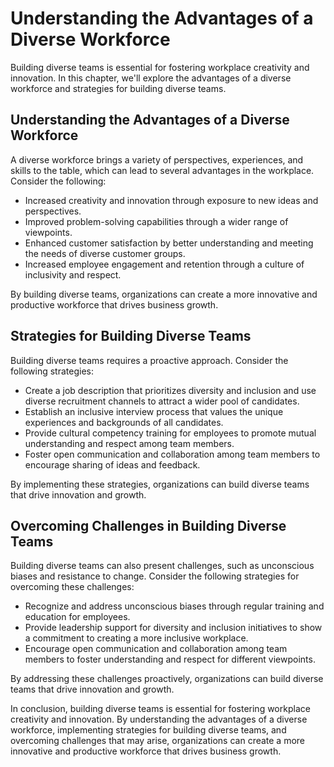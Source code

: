Understanding the Advantages of a Diverse Workforce
======================================================================================

Building diverse teams is essential for fostering workplace creativity and innovation. In this chapter, we'll explore the advantages of a diverse workforce and strategies for building diverse teams.

Understanding the Advantages of a Diverse Workforce
---------------------------------------------------

A diverse workforce brings a variety of perspectives, experiences, and skills to the table, which can lead to several advantages in the workplace. Consider the following:

* Increased creativity and innovation through exposure to new ideas and perspectives.
* Improved problem-solving capabilities through a wider range of viewpoints.
* Enhanced customer satisfaction by better understanding and meeting the needs of diverse customer groups.
* Increased employee engagement and retention through a culture of inclusivity and respect.

By building diverse teams, organizations can create a more innovative and productive workforce that drives business growth.

Strategies for Building Diverse Teams
-------------------------------------

Building diverse teams requires a proactive approach. Consider the following strategies:

* Create a job description that prioritizes diversity and inclusion and use diverse recruitment channels to attract a wider pool of candidates.
* Establish an inclusive interview process that values the unique experiences and backgrounds of all candidates.
* Provide cultural competency training for employees to promote mutual understanding and respect among team members.
* Foster open communication and collaboration among team members to encourage sharing of ideas and feedback.

By implementing these strategies, organizations can build diverse teams that drive innovation and growth.

Overcoming Challenges in Building Diverse Teams
-----------------------------------------------

Building diverse teams can also present challenges, such as unconscious biases and resistance to change. Consider the following strategies for overcoming these challenges:

* Recognize and address unconscious biases through regular training and education for employees.
* Provide leadership support for diversity and inclusion initiatives to show a commitment to creating a more inclusive workplace.
* Encourage open communication and collaboration among team members to foster understanding and respect for different viewpoints.

By addressing these challenges proactively, organizations can build diverse teams that drive innovation and growth.

In conclusion, building diverse teams is essential for fostering workplace creativity and innovation. By understanding the advantages of a diverse workforce, implementing strategies for building diverse teams, and overcoming challenges that may arise, organizations can create a more innovative and productive workforce that drives business growth.
